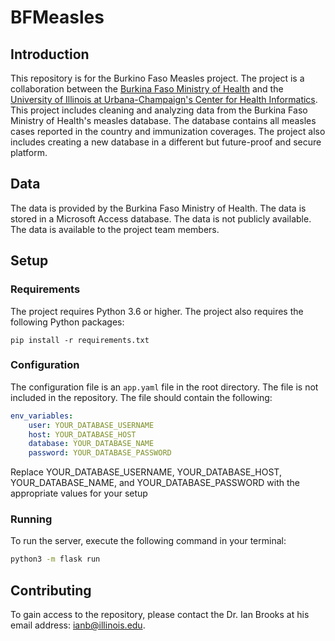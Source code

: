# BFMeasles


## Introduction

This repository is for the Burkino Faso Measles project. The project is a collaboration between the [Burkina Faso Ministry of Health](https://www.sante.gov.bf/accueil) and the [University of Illinois at Urbana-Champaign's Center for Health Informatics](https://chi.healtheng.illinois.edu/). This project includes cleaning and analyzing data from the Burkina Faso Ministry of Health's measles database. The database contains all measles cases reported in the country  and immunization coverages. The project also includes creating a new database in a different but future-proof and secure platform.

## Data

The data is provided by the Burkina Faso Ministry of Health. The data is stored in a Microsoft Access database. The data is not publicly available. The data is available to the project team members.


## Setup

### Requirements

The project requires Python 3.6 or higher. The project also requires the following Python packages:
``` {bash}
pip install -r requirements.txt
```

### Configuration

The configuration file is an `app.yaml` file in the root directory. The file is not included in the repository. The file should contain the following:

```yaml
env_variables: 
    user: YOUR_DATABASE_USERNAME
    host: YOUR_DATABASE_HOST
    database: YOUR_DATABASE_NAME
    password: YOUR_DATABASE_PASSWORD
```

Replace YOUR_DATABASE_USERNAME, YOUR_DATABASE_HOST, YOUR_DATABASE_NAME, and YOUR_DATABASE_PASSWORD with the appropriate values for your setup

### Running
To run the server, execute the following command in your terminal:


```bash
python3 -m flask run
```

## Contributing

To gain access to the repository, please contact the Dr. Ian Brooks at his email address: ianb@illinois.edu.



